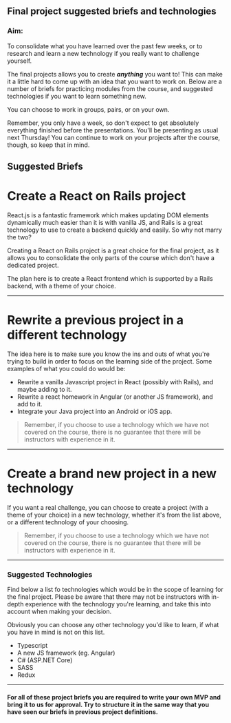 ## Final project suggested briefs and technologies

### Aim:
To consolidate what you have learned over the past few weeks, or to research and learn a new technology if you really want to challenge yourself.

The final projects allows you to create ***anything*** you want to! This can make it a little hard to come up with an idea that you want to work on. Below are a number of briefs for practicing modules from the course, and suggested technologies if you want to learn something new.

You can choose to work in groups, pairs, or on your own.

Remember, you only have a week, so don't expect to get absolutely everything finished before the presentations. You'll be presenting as usual next Thursday!
You can continue to work on your projects after the course, though, so keep that in mind.


## Suggested Briefs

# Create a React on Rails project

React.js is a fantastic framework which makes updating DOM elements dynamically much easier than it is with vanilla JS, and Rails is a great technology to use to create a backend quickly and easily. So why not marry the two?

Creating a React on Rails project is a great choice for the final project, as it allows you to consolidate the only parts of the course which don't have a dedicated project.

The plan here is to create a React frontend which is supported by a Rails backend, with a theme of your choice.

---

# Rewrite a previous project in a different technology

The idea here is to make sure you know the ins and outs of what you're trying to build in order to focus on the learning side of the project. Some examples of what you could do would be:

- Rewrite a vanilla Javascript project in React (possibly with Rails), and maybe adding to it.
- Rewrite a react homework in Angular (or another JS framework), and add to it.
- Integrate your Java project into an Android or iOS app.

> Remember, if you choose to use a technology which we have not covered on the course, there is no guarantee that there will be instructors with experience in it.

---

# Create a brand new project in a new technology

If you want a real challenge, you can choose to create a project (with a theme of your choice) in a new technology, whether it's from the list above, or a different technology of your choosing.

> Remember, if you choose to use a technology which we have not covered on the course, there is no guarantee that there will be instructors with experience in it.

---

### Suggested Technologies

Find below a list fo technologies which would be in the scope of learning for the final project. Please be aware that there may not be instructors with in-depth experience with the technology you're learning, and take this into account when making your decision. 

Obviously you can choose any other technology you'd like to learn, if what you have in mind is not on this list.

- Typescript
- A new JS framework (eg. Angular)
- C# (ASP.NET Core)
- SASS
- Redux

---

#### For all of these project briefs you are required to write your own MVP and bring it to us for approval. Try to structure it in the same way that you have seen our briefs in previous project definitions.
